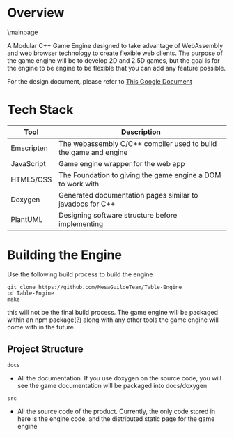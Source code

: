 # Overview
\mainpage

A Modular C++ Game Engine designed to take advantage of WebAssembly and web browser technology to create flexible web clients.
The purpose of the game engine will be to develop 2D and 2.5D games, but the goal is for the engine to be engine to be flexible that you can add any feature possible.

For the design document, please refer to [This Google Document](https://docs.google.com/document/d/1oLOHmxrwEfjTDFo12rYifWIXcJgFl-JyXFgPHCGT00A)

# Tech Stack

Tool | Description
---|---
Emscripten | The webassembly C/C++ compiler used to build the game and engine
JavaScript | Game engine wrapper for the web app
HTML5/CSS | The Foundation to giving the game engine a DOM to work with
Doxygen | Generated documentation pages similar to javadocs for C++
PlantUML | Designing software structure before implementing

# Building the Engine

Use the following build process to build the engine

```
git clone https://github.com/MesaGuildeTeam/Table-Engine
cd Table-Engine
make
```

this will not be the final build process. The game engine will be packaged within an npm package(?) along with any other tools the game engine will come with in the future.

## Project Structure

`docs`
- All the documentation. If you use doxygen on the source code, you will see the game documentation will be packaged into docs/doxygen

`src`
- All the source code of the product. Currently, the only code stored in here is the engine code, and the distributed static page for the game engine